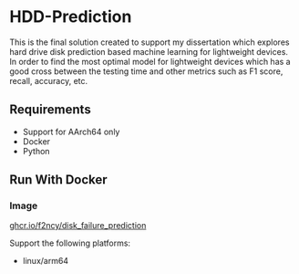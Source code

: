 # HDD-Prediction

This is the final solution created to support my dissertation which explores hard drive disk prediction based machine learning for lightweight devices. In order to find the most optimal model for lightweight devices which has a good cross between the testing time and other metrics such as F1 score, recall, accuracy, etc.

## Requirements
- Support for AArch64 only
- Docker
- Python

## Run With Docker
### Image
[ghcr.io/f2ncy/disk_failure_prediction](https://ghcr.io/f2ncy/disk_failure_prediction)

Support the following platforms:
- linux/arm64


